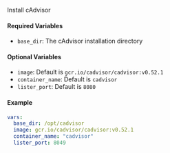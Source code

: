 Install cAdvisor

#### Required Variables
- `base_dir`: The cAdvisor installation directory

#### Optional Variables
- `image`: Default is `gcr.io/cadvisor/cadvisor:v0.52.1`
- `container_name`: Default is `cadvisor`
- `lister_port`: Default is `8080`
  
#### Example
```yaml
vars:
  base_dir: /opt/cadvisor
  image: gcr.io/cadvisor/cadvisor:v0.52.1
  container_name: "cadvisor"
  lister_port: 8049
```
